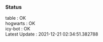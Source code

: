 ### Status


table : OK  
hogwarts : OK  
icy-bot : OK  
Latest Update : 2021-12-21 02:34:51.382788
